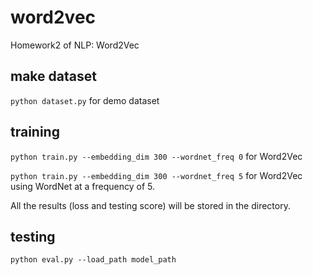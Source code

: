 # word2vec
Homework2 of NLP: Word2Vec

## make dataset
`python dataset.py` for demo dataset

## training
`python train.py --embedding_dim 300 --wordnet_freq 0` for Word2Vec

`python train.py --embedding_dim 300 --wordnet_freq 5` for Word2Vec using WordNet at a frequency of 5.

All the results (loss and testing score) will be stored in the directory.

## testing
`python eval.py --load_path model_path`